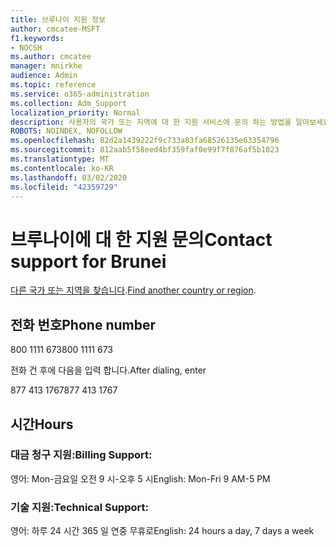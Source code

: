 ```yaml
---
title: 브루나이 지원 정보
author: cmcatee-MSFT
f1.keywords:
- NOCSH
ms.author: cmcatee
manager: mnirkhe
audience: Admin
ms.topic: reference
ms.service: o365-administration
ms.collection: Adm_Support
localization_priority: Normal
description: 사용자의 국가 또는 지역에 대 한 지원 서비스에 문의 하는 방법을 알아보세요.
ROBOTS: NOINDEX, NOFOLLOW
ms.openlocfilehash: 82d2a1439222f9c733a83fa68526135e63354796
ms.sourcegitcommit: 812aab5f58eed4bf359faf0e99f7f876af5b1023
ms.translationtype: MT
ms.contentlocale: ko-KR
ms.lasthandoff: 03/02/2020
ms.locfileid: "42359729"
---
```

# <a name="contact-support-for-brunei"></a><span data-ttu-id="15918-103">브루나이에 대 한 지원 문의</span><span class="sxs-lookup"><span data-stu-id="15918-103">Contact support for Brunei</span></span>

<span data-ttu-id="15918-104">[다른 국가 또는 지역을 찾습니다](../contact-support-for-business-products.md).</span><span class="sxs-lookup"><span data-stu-id="15918-104">[Find another country or region](../contact-support-for-business-products.md).</span></span>

## <a name="phone-number"></a><span data-ttu-id="15918-105">전화 번호</span><span class="sxs-lookup"><span data-stu-id="15918-105">Phone number</span></span>
<span data-ttu-id="15918-106">800 1111 673</span><span class="sxs-lookup"><span data-stu-id="15918-106">800 1111 673</span></span>

<span data-ttu-id="15918-107">전화 건 후에 다음을 입력 합니다.</span><span class="sxs-lookup"><span data-stu-id="15918-107">After dialing, enter</span></span>

<span data-ttu-id="15918-108">877 413 1767</span><span class="sxs-lookup"><span data-stu-id="15918-108">877 413 1767</span></span>

## <a name="hours"></a><span data-ttu-id="15918-109">시간</span><span class="sxs-lookup"><span data-stu-id="15918-109">Hours</span></span>
### <a name="billing-support"></a><span data-ttu-id="15918-110">대금 청구 지원:</span><span class="sxs-lookup"><span data-stu-id="15918-110">Billing Support:</span></span>

<span data-ttu-id="15918-111">영어: Mon-금요일 오전 9 시-오후 5 시</span><span class="sxs-lookup"><span data-stu-id="15918-111">English: Mon-Fri 9 AM-5 PM</span></span>

### <a name="technical-support"></a><span data-ttu-id="15918-112">기술 지원:</span><span class="sxs-lookup"><span data-stu-id="15918-112">Technical Support:</span></span>

<span data-ttu-id="15918-113">영어: 하루 24 시간 365 일 연중 무휴로</span><span class="sxs-lookup"><span data-stu-id="15918-113">English: 24 hours a day, 7 days a week</span></span>
